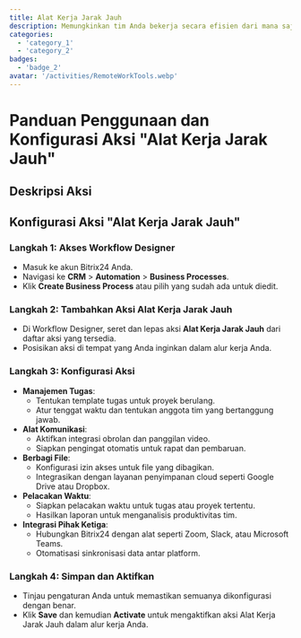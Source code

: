 ```yaml
---
title: Alat Kerja Jarak Jauh
description: Memungkinkan tim Anda bekerja secara efisien dari mana saja di dunia.
categories: 
  - 'category_1'
  - 'category_2'
badges: 
  - 'badge_2'
avatar: '/activities/RemoteWorkTools.webp'
---
```

# Panduan Penggunaan dan Konfigurasi Aksi "Alat Kerja Jarak Jauh"

## Deskripsi Aksi

## **Konfigurasi Aksi "Alat Kerja Jarak Jauh"**

### Langkah 1: Akses Workflow Designer
- Masuk ke akun Bitrix24 Anda.
- Navigasi ke **CRM** > **Automation** > **Business Processes**.
- Klik **Create Business Process** atau pilih yang sudah ada untuk diedit.

### Langkah 2: Tambahkan Aksi Alat Kerja Jarak Jauh
- Di Workflow Designer, seret dan lepas aksi **Alat Kerja Jarak Jauh** dari daftar aksi yang tersedia.
- Posisikan aksi di tempat yang Anda inginkan dalam alur kerja Anda.

### Langkah 3: Konfigurasi Aksi
- **Manajemen Tugas**:
  - Tentukan template tugas untuk proyek berulang.
  - Atur tenggat waktu dan tentukan anggota tim yang bertanggung jawab.
- **Alat Komunikasi**:
  - Aktifkan integrasi obrolan dan panggilan video.
  - Siapkan pengingat otomatis untuk rapat dan pembaruan.
- **Berbagi File**:
  - Konfigurasi izin akses untuk file yang dibagikan.
  - Integrasikan dengan layanan penyimpanan cloud seperti Google Drive atau Dropbox.
- **Pelacakan Waktu**:
  - Siapkan pelacakan waktu untuk tugas atau proyek tertentu.
  - Hasilkan laporan untuk menganalisis produktivitas tim.
- **Integrasi Pihak Ketiga**:
  - Hubungkan Bitrix24 dengan alat seperti Zoom, Slack, atau Microsoft Teams.
  - Otomatisasi sinkronisasi data antar platform.

### Langkah 4: Simpan dan Aktifkan
- Tinjau pengaturan Anda untuk memastikan semuanya dikonfigurasi dengan benar.
- Klik **Save** dan kemudian **Activate** untuk mengaktifkan aksi Alat Kerja Jarak Jauh dalam alur kerja Anda.